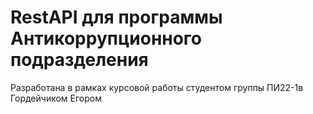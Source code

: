# RestAPI для программы Антикоррупционного подразделения
Разработана в рамках курсовой работы студентом группы ПИ22-1в Гордейчиком Егором